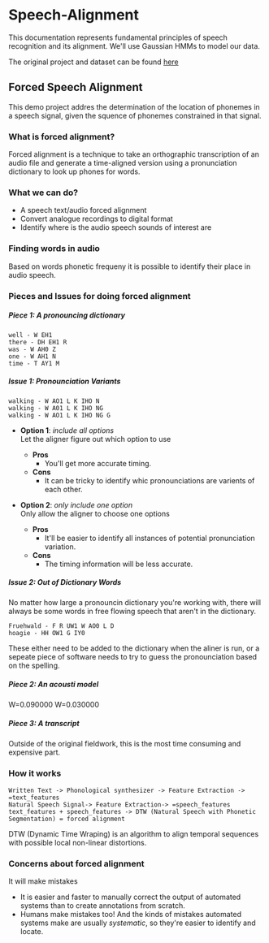 # Speech-Alignment

This documentation represents fundamental principles of speech recognition and its alignment.
We'll use Gaussian HMMs to model our data.

The original project and dataset can be found [here](https://code.google.com/archive/p/hmm-speech-recognition/downloads)



## Forced Speech Alignment

This demo project addres the determination of the location of phonemes in a speech signal, given the squence of phonemes constrained in that signal. 

### What is forced alignment?

Forced alignment is a technique to take an orthographic transcription of an audio file and generate a time-aligned version using a pronunciation dictionary to look up phones for words. 

### What we can do?
* A speech text/audio forced alignment
* Convert analogue recordings to digital format
* Identify where is the audio speech sounds of interest are


### Finding words in audio

Based on words phonetic frequeny it is possible to identify their place in audio speech.

### Pieces and Issues for doing forced alignment

##### Piece 1: A pronouncing dictionary

    well - W EH1
    there - DH EH1 R
    was - W AH0 Z
    one - W AH1 N
    time - T AY1 M  

##### Issue 1: Pronounciation Variants

    walking - W AO1 L K IHO N
    walking - W A01 L K IHO NG
    walking - W AO1 L K IHO NG G
            
* **Option 1**: *include all options* <br>
Let the aligner figure out which option to use
    * **Pros**
        - You'll get more accurate timing.
    * **Cons**
        - It can be tricky to identify whic pronounciations are varients of each other. 
        

* **Option 2**: *only include one option* <br>
Only allow the aligner to choose one options
    * **Pros**
        - It'll be easier to identify all instances of potential pronunciation variation.
    * **Cons**
        - The timing information will be less accurate.
    
##### Issue 2: Out of Dictionary Words

No matter how large a pronouncin dictionary you're working with, there will always be some words in free flowing speech that aren't in the dictionary.

    Fruehwald - F R UW1 W AO0 L D
    hoagie - HH OW1 G IY0
    
These either need to be added to the dictionary when the aliner is run, or a sepeate piece of software needs to try to guess the pronounciation based on the spelling.   

##### Piece 2: An acousti model

W=0.090000
W=0.030000

##### Piece 3: A transcript
Outside of the original fieldwork, this is the most time consuming and expensive part.

### How it works

    Written Text -> Phonological synthesizer -> Feature Extraction -> =text_features
    Natural Speech Signal-> Feature Extraction-> =speech_features
    text_features + speech_features -> DTW (Natural Speech with Phonetic Segmentation) = forced alignment

DTW (Dynamic Time Wraping) is an algorithm to align temporal sequences with possible local non-linear distortions.

### Concerns about forced alignment
It will make mistakes
* It is easier and faster to manually correct the output of automated systems than to create annotations from scratch.
* Humans make mistakes too! And the kinds of mistakes automated systems make are usually *systematic*, so they're easier to identify and locate. 
